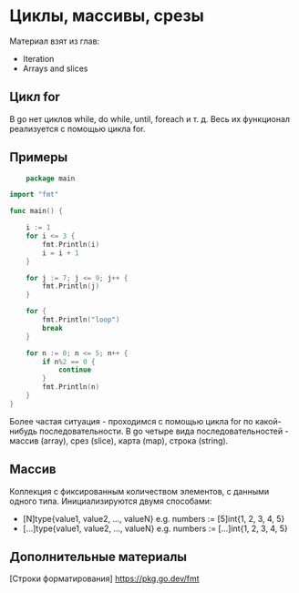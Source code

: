 # Циклы, массивы, срезы
Материал взят из глав:
- Iteration
- Arrays and slices

## Цикл for
В go нет циклов while, do while, until, foreach и т. д. Весь их функционал реализуется с помощью цикла for.

## Примеры
```go
	package main

import "fmt"

func main() {

    i := 1
    for i <= 3 {
        fmt.Println(i)
        i = i + 1
    }

    for j := 7; j <= 9; j++ {
        fmt.Println(j)
    }

    for {
        fmt.Println("loop")
        break
    }

    for n := 0; n <= 5; n++ {
        if n%2 == 0 {
            continue
        }
        fmt.Println(n)
    }
}
```

Более частая ситуация - проходимся с помощью цикла for по какой-нибудь последовательности. В go четыре вида последовательностей - массив (array), срез (slice), карта (map), строка (string). 

## Массив
Коллекция с фиксированным количеством элементов, с данными одного типа.
Инициализируются двумя способами:
- [N]type{value1, value2, ..., valueN} e.g. numbers := [5]int{1, 2, 3, 4, 5}
- [...]type{value1, value2, ..., valueN} e.g. numbers := [...]int{1, 2, 3, 4, 5}

## Дополнительные материалы
[Строки форматирования] https://pkg.go.dev/fmt 





